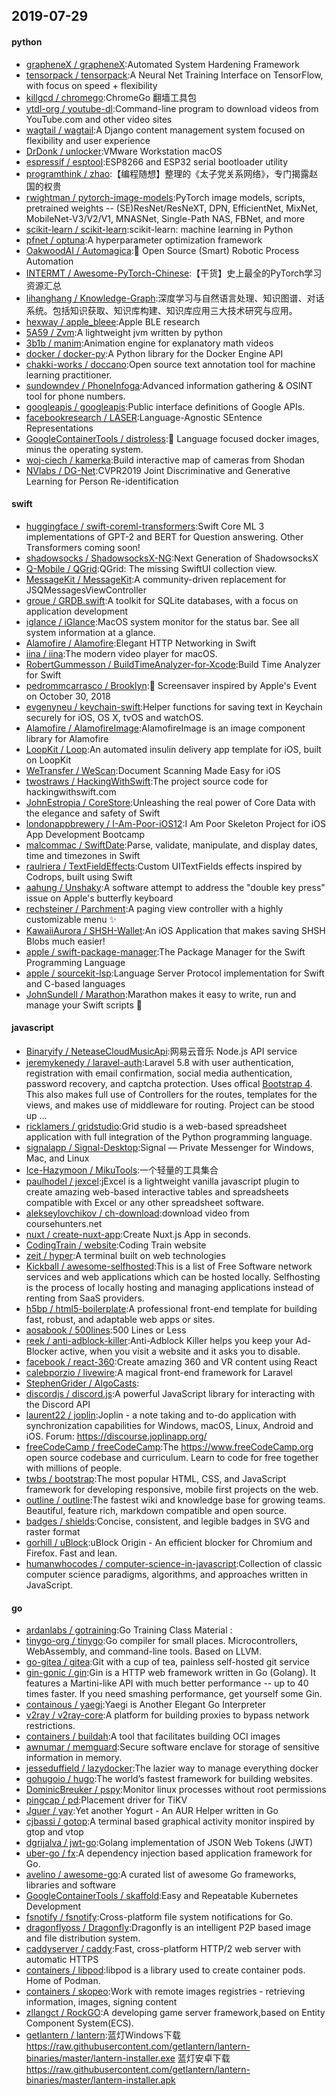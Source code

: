 ## 2019-07-29

#### python
* [grapheneX / grapheneX](https://github.com/grapheneX/grapheneX):Automated System Hardening Framework
* [tensorpack / tensorpack](https://github.com/tensorpack/tensorpack):A Neural Net Training Interface on TensorFlow, with focus on speed + flexibility
* [killgcd / chromego](https://github.com/killgcd/chromego):ChromeGo 翻墙工具包
* [ytdl-org / youtube-dl](https://github.com/ytdl-org/youtube-dl):Command-line program to download videos from YouTube.com and other video sites
* [wagtail / wagtail](https://github.com/wagtail/wagtail):A Django content management system focused on flexibility and user experience
* [DrDonk / unlocker](https://github.com/DrDonk/unlocker):VMware Workstation macOS
* [espressif / esptool](https://github.com/espressif/esptool):ESP8266 and ESP32 serial bootloader utility
* [programthink / zhao](https://github.com/programthink/zhao):【编程随想】整理的《太子党关系网络》，专门揭露赵国的权贵
* [rwightman / pytorch-image-models](https://github.com/rwightman/pytorch-image-models):PyTorch image models, scripts, pretrained weights -- (SE)ResNet/ResNeXT, DPN, EfficientNet, MixNet, MobileNet-V3/V2/V1, MNASNet, Single-Path NAS, FBNet, and more
* [scikit-learn / scikit-learn](https://github.com/scikit-learn/scikit-learn):scikit-learn: machine learning in Python
* [pfnet / optuna](https://github.com/pfnet/optuna):A hyperparameter optimization framework
* [OakwoodAI / Automagica](https://github.com/OakwoodAI/Automagica):🤖
Open Source (Smart) Robotic Process Automation
* [INTERMT / Awesome-PyTorch-Chinese](https://github.com/INTERMT/Awesome-PyTorch-Chinese):【干货】史上最全的PyTorch学习资源汇总
* [lihanghang / Knowledge-Graph](https://github.com/lihanghang/Knowledge-Graph):深度学习与自然语言处理、知识图谱、对话系统。包括知识获取、知识库构建、知识库应用三大技术研究与应用。
* [hexway / apple_bleee](https://github.com/hexway/apple_bleee):Apple BLE research
* [5A59 / Zvm](https://github.com/5A59/Zvm):A lightweight jvm written by python
* [3b1b / manim](https://github.com/3b1b/manim):Animation engine for explanatory math videos
* [docker / docker-py](https://github.com/docker/docker-py):A Python library for the Docker Engine API
* [chakki-works / doccano](https://github.com/chakki-works/doccano):Open source text annotation tool for machine learning practitioner.
* [sundowndev / PhoneInfoga](https://github.com/sundowndev/PhoneInfoga):Advanced information gathering & OSINT tool for phone numbers.
* [googleapis / googleapis](https://github.com/googleapis/googleapis):Public interface definitions of Google APIs.
* [facebookresearch / LASER](https://github.com/facebookresearch/LASER):Language-Agnostic SEntence Representations
* [GoogleContainerTools / distroless](https://github.com/GoogleContainerTools/distroless):🥑
Language focused docker images, minus the operating system.
* [woj-ciech / kamerka](https://github.com/woj-ciech/kamerka):Build interactive map of cameras from Shodan
* [NVlabs / DG-Net](https://github.com/NVlabs/DG-Net):CVPR2019 Joint Discriminative and Generative Learning for Person Re-identification

#### swift
* [huggingface / swift-coreml-transformers](https://github.com/huggingface/swift-coreml-transformers):Swift Core ML 3 implementations of GPT-2 and BERT for Question answering. Other Transformers coming soon!
* [shadowsocks / ShadowsocksX-NG](https://github.com/shadowsocks/ShadowsocksX-NG):Next Generation of ShadowsocksX
* [Q-Mobile / QGrid](https://github.com/Q-Mobile/QGrid):QGrid: The missing SwiftUI collection view.
* [MessageKit / MessageKit](https://github.com/MessageKit/MessageKit):A community-driven replacement for JSQMessagesViewController
* [groue / GRDB.swift](https://github.com/groue/GRDB.swift):A toolkit for SQLite databases, with a focus on application development
* [iglance / iGlance](https://github.com/iglance/iGlance):MacOS system monitor for the status bar. See all system information at a glance.
* [Alamofire / Alamofire](https://github.com/Alamofire/Alamofire):Elegant HTTP Networking in Swift
* [iina / iina](https://github.com/iina/iina):The modern video player for macOS.
* [RobertGummesson / BuildTimeAnalyzer-for-Xcode](https://github.com/RobertGummesson/BuildTimeAnalyzer-for-Xcode):Build Time Analyzer for Swift
* [pedrommcarrasco / Brooklyn](https://github.com/pedrommcarrasco/Brooklyn):🍎
Screensaver inspired by Apple's Event on October 30, 2018
* [evgenyneu / keychain-swift](https://github.com/evgenyneu/keychain-swift):Helper functions for saving text in Keychain securely for iOS, OS X, tvOS and watchOS.
* [Alamofire / AlamofireImage](https://github.com/Alamofire/AlamofireImage):AlamofireImage is an image component library for Alamofire
* [LoopKit / Loop](https://github.com/LoopKit/Loop):An automated insulin delivery app template for iOS, built on LoopKit
* [WeTransfer / WeScan](https://github.com/WeTransfer/WeScan):Document Scanning Made Easy for iOS
* [twostraws / HackingWithSwift](https://github.com/twostraws/HackingWithSwift):The project source code for hackingwithswift.com
* [JohnEstropia / CoreStore](https://github.com/JohnEstropia/CoreStore):Unleashing the real power of Core Data with the elegance and safety of Swift
* [londonappbrewery / I-Am-Poor-iOS12](https://github.com/londonappbrewery/I-Am-Poor-iOS12):I Am Poor Skeleton Project for iOS App Development Bootcamp
* [malcommac / SwiftDate](https://github.com/malcommac/SwiftDate):Parse, validate, manipulate, and display dates, time and timezones in Swift
* [raulriera / TextFieldEffects](https://github.com/raulriera/TextFieldEffects):Custom UITextFields effects inspired by Codrops, built using Swift
* [aahung / Unshaky](https://github.com/aahung/Unshaky):A software attempt to address the "double key press" issue on Apple's butterfly keyboard
* [rechsteiner / Parchment](https://github.com/rechsteiner/Parchment):A paging view controller with a highly customizable menu
✨
* [KawaiiAurora / SHSH-Wallet](https://github.com/KawaiiAurora/SHSH-Wallet):An iOS Application that makes saving SHSH Blobs much easier!
* [apple / swift-package-manager](https://github.com/apple/swift-package-manager):The Package Manager for the Swift Programming Language
* [apple / sourcekit-lsp](https://github.com/apple/sourcekit-lsp):Language Server Protocol implementation for Swift and C-based languages
* [JohnSundell / Marathon](https://github.com/JohnSundell/Marathon):Marathon makes it easy to write, run and manage your Swift scripts
🏃

#### javascript
* [Binaryify / NeteaseCloudMusicApi](https://github.com/Binaryify/NeteaseCloudMusicApi):网易云音乐 Node.js API service
* [jeremykenedy / laravel-auth](https://github.com/jeremykenedy/laravel-auth):Laravel 5.8 with user authentication, registration with email confirmation, social media authentication, password recovery, and captcha protection. Uses offical [Bootstrap 4](http://getbootstrap.com). This also makes full use of Controllers for the routes, templates for the views, and makes use of middleware for routing. Project can be stood up …
* [ricklamers / gridstudio](https://github.com/ricklamers/gridstudio):Grid studio is a web-based spreadsheet application with full integration of the Python programming language.
* [signalapp / Signal-Desktop](https://github.com/signalapp/Signal-Desktop):Signal — Private Messenger for Windows, Mac, and Linux
* [Ice-Hazymoon / MikuTools](https://github.com/Ice-Hazymoon/MikuTools):一个轻量的工具集合
* [paulhodel / jexcel](https://github.com/paulhodel/jexcel):jExcel is a lightweight vanilla javascript plugin to create amazing web-based interactive tables and spreadsheets compatible with Excel or any other spreadsheet software.
* [alekseylovchikov / ch-download](https://github.com/alekseylovchikov/ch-download):download video from coursehunters.net
* [nuxt / create-nuxt-app](https://github.com/nuxt/create-nuxt-app):Create Nuxt.js App in seconds.
* [CodingTrain / website](https://github.com/CodingTrain/website):Coding Train website
* [zeit / hyper](https://github.com/zeit/hyper):A terminal built on web technologies
* [Kickball / awesome-selfhosted](https://github.com/Kickball/awesome-selfhosted):This is a list of Free Software network services and web applications which can be hosted locally. Selfhosting is the process of locally hosting and managing applications instead of renting from SaaS providers.
* [h5bp / html5-boilerplate](https://github.com/h5bp/html5-boilerplate):A professional front-end template for building fast, robust, and adaptable web apps or sites.
* [aosabook / 500lines](https://github.com/aosabook/500lines):500 Lines or Less
* [reek / anti-adblock-killer](https://github.com/reek/anti-adblock-killer):Anti-Adblock Killer helps you keep your Ad-Blocker active, when you visit a website and it asks you to disable.
* [facebook / react-360](https://github.com/facebook/react-360):Create amazing 360 and VR content using React
* [calebporzio / livewire](https://github.com/calebporzio/livewire):A magical front-end framework for Laravel
* [StephenGrider / AlgoCasts](https://github.com/StephenGrider/AlgoCasts):
* [discordjs / discord.js](https://github.com/discordjs/discord.js):A powerful JavaScript library for interacting with the Discord API
* [laurent22 / joplin](https://github.com/laurent22/joplin):Joplin - a note taking and to-do application with synchronization capabilities for Windows, macOS, Linux, Android and iOS. Forum: https://discourse.joplinapp.org/
* [freeCodeCamp / freeCodeCamp](https://github.com/freeCodeCamp/freeCodeCamp):The https://www.freeCodeCamp.org open source codebase and curriculum. Learn to code for free together with millions of people.
* [twbs / bootstrap](https://github.com/twbs/bootstrap):The most popular HTML, CSS, and JavaScript framework for developing responsive, mobile first projects on the web.
* [outline / outline](https://github.com/outline/outline):The fastest wiki and knowledge base for growing teams. Beautiful, feature rich, markdown compatible and open source.
* [badges / shields](https://github.com/badges/shields):Concise, consistent, and legible badges in SVG and raster format
* [gorhill / uBlock](https://github.com/gorhill/uBlock):uBlock Origin - An efficient blocker for Chromium and Firefox. Fast and lean.
* [humanwhocodes / computer-science-in-javascript](https://github.com/humanwhocodes/computer-science-in-javascript):Collection of classic computer science paradigms, algorithms, and approaches written in JavaScript.

#### go
* [ardanlabs / gotraining](https://github.com/ardanlabs/gotraining):Go Training Class Material :
* [tinygo-org / tinygo](https://github.com/tinygo-org/tinygo):Go compiler for small places. Microcontrollers, WebAssembly, and command-line tools. Based on LLVM.
* [go-gitea / gitea](https://github.com/go-gitea/gitea):Git with a cup of tea, painless self-hosted git service
* [gin-gonic / gin](https://github.com/gin-gonic/gin):Gin is a HTTP web framework written in Go (Golang). It features a Martini-like API with much better performance -- up to 40 times faster. If you need smashing performance, get yourself some Gin.
* [containous / yaegi](https://github.com/containous/yaegi):Yaegi is Another Elegant Go Interpreter
* [v2ray / v2ray-core](https://github.com/v2ray/v2ray-core):A platform for building proxies to bypass network restrictions.
* [containers / buildah](https://github.com/containers/buildah):A tool that facilitates building OCI images
* [awnumar / memguard](https://github.com/awnumar/memguard):Secure software enclave for storage of sensitive information in memory.
* [jesseduffield / lazydocker](https://github.com/jesseduffield/lazydocker):The lazier way to manage everything docker
* [gohugoio / hugo](https://github.com/gohugoio/hugo):The world’s fastest framework for building websites.
* [DominicBreuker / pspy](https://github.com/DominicBreuker/pspy):Monitor linux processes without root permissions
* [pingcap / pd](https://github.com/pingcap/pd):Placement driver for TiKV
* [Jguer / yay](https://github.com/Jguer/yay):Yet another Yogurt - An AUR Helper written in Go
* [cjbassi / gotop](https://github.com/cjbassi/gotop):A terminal based graphical activity monitor inspired by gtop and vtop
* [dgrijalva / jwt-go](https://github.com/dgrijalva/jwt-go):Golang implementation of JSON Web Tokens (JWT)
* [uber-go / fx](https://github.com/uber-go/fx):A dependency injection based application framework for Go.
* [avelino / awesome-go](https://github.com/avelino/awesome-go):A curated list of awesome Go frameworks, libraries and software
* [GoogleContainerTools / skaffold](https://github.com/GoogleContainerTools/skaffold):Easy and Repeatable Kubernetes Development
* [fsnotify / fsnotify](https://github.com/fsnotify/fsnotify):Cross-platform file system notifications for Go.
* [dragonflyoss / Dragonfly](https://github.com/dragonflyoss/Dragonfly):Dragonfly is an intelligent P2P based image and file distribution system.
* [caddyserver / caddy](https://github.com/caddyserver/caddy):Fast, cross-platform HTTP/2 web server with automatic HTTPS
* [containers / libpod](https://github.com/containers/libpod):libpod is a library used to create container pods. Home of Podman.
* [containers / skopeo](https://github.com/containers/skopeo):Work with remote images registries - retrieving information, images, signing content
* [zllangct / RockGO](https://github.com/zllangct/RockGO):A developing game server framework,based on Entity Component System(ECS).
* [getlantern / lantern](https://github.com/getlantern/lantern):蓝灯Windows下载 https://raw.githubusercontent.com/getlantern/lantern-binaries/master/lantern-installer.exe 蓝灯安卓下载 https://raw.githubusercontent.com/getlantern/lantern-binaries/master/lantern-installer.apk
